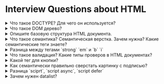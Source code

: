 # Interview Questions about HTML

<details>
<summary>
Что такое DOCTYPE? Для чего он используется?
</summary>

Это тег, указывающий тип документа, на версию HTML\
добавляется первой строкой HTML \ XML документа

Нужен для бразуера при парсинге кода страницы
Определяет устаревшие \ валидные теги

</details>

<details>
<summary>
Что такое DOM дерево?
</summary>

Дерево, показывающее зависимости между блоками (вложенность)

Объектная модель документа, создаваемая браузером при парсинге

</details>

<details>
<summary>
Опишите базовую структура HTML документа.
</summary>

```html
<!-- версия документа -->
<!DOCTYPE html>

<html lang="en">
	<!-- не отрисовывется на странице -->
	<head>
		<!-- SEO информация для роботов поисковиков -->
		<!-- загрузка шрифтов -->
		<!-- загрузка скриптов -->
		<!-- подгрузка других файлов -->
		<meta charset="UTF-8" />
		<title>Document Tab title</title>
	</head>

	<!-- отрисовывется на странице -->
	<body>
		<h1>Hello world</h1>
	</body>
</html>
```

</details>

<details>
<summary>
Что такое семантика?
Семантическая верстка. Зачем нужна?
Какие семантические теги знаете?
</summary>

Семантика - использование правильных тегов, описывающих содержимый контент внутри себя
Семантический тег - тег, носящий смысловое осмысление, имеющие предопределенные css-свойства.

-   позволяет screen reader'ам понимать правильную структуру сайта
-   => accesability (доступность) повышается
-   позволяет улучшить SEO для роботов google, bing, yandex...
-   для ориентации в разметке
-   => позволяет понять что находится внутри тега, без лишних комментариев

```html
<!-- не просто <div></div>, а: -->
<header></header>
<footer></footer>
<section></section>
<article></article>
<aside></aside>
<main></main>
<nav></nav>

<p></p>
<h1></h1>
<title></title>
<a></a>
<span></span>
<strong></strong>
<small></small>
```

</details>

<details>
<summary>
Разница между тегами `strong` `em` и `b` `i`
</summary>

strong и em дают логическое выделение\
дают семантику, а не просто визуально выделяют

значит поисковые роботы сделают акцент на этих словах

</details>

<details>
<summary>
Что такое валидация? Какие типы проверов в HTML документах?
</summary>

Проверка на стандарты от W3C

Определение типа документа

Проверка:

-   отуствие html тегов
-   вложенности
-   синтаксиса
-   DTD = document type definition
-   посторонние элементы

</details>

<details>
<summary>
Какой тег для кнопки?
</summary>

```html
<!-- 1 -->
<button>Click me</button>

<!-- 2. in forms -->
<button type="submit">Click me</button>
<input type="submit" value="Click me" />

<!-- 3. input button -->
<input type="submit" />

<!-- 4. link button  -->
<a href="#">Click me</a>
```

</details>

<details>
<summary>
Как семантически правильно сверстать картинку с подписью?
</summary>

```html
<figure>
	<img src="src-for-size_1" alt="Image of size 1" />
	<img src="src-for-size_2" alt="Image of size 2" />

	<figcaption>
		<h1>Да, я заголовок подписи картинки</h1>
		<p>А я разъясняющий текст подписи картинки</p>
	</figcaption>
</figure>
```

</details>

<details>
<summary>
Разница `sciprt`, `script async`, `script defer`
</summary>

-   script блокирует дальнейшее чтение документа до момента своего полного исполнения (такие лучше добавлять в конце перед `</body>`)

-   script async запускает отдельный поток для загрузки скрипт-файла, который выполнится после своей загрузки в любой момент (подходит для независимых скриптов = аналитика)

-   script defer запускает отдельный поток для загрузки скрипт-файла, который выполнится после загрузки и после того, как DOM-дерево готово (подходит для скриптов, работающих с DOM-элементами)

</details>

<details>
<summary>
Зачем нужен datalist?
</summary>

Для создания выпадающего списка на обычном input'е, предлагающего автозаполнение из представленных вариантов,
перечисленных в datalist

</details>

